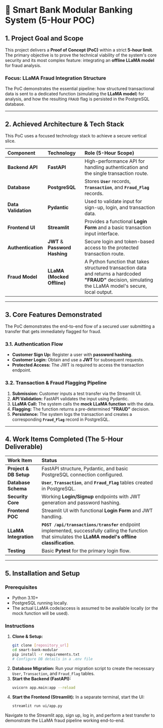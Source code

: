 # 🏦 Smart Bank Modular Banking System (5-Hour POC)

## 1. Project Goal and Scope

This project delivers a **Proof of Concept (PoC)** within a strict **5-hour limit**. The primary objective is to prove the technical viability of the system's core security and its most complex feature: integrating an **offline LLaMA model** for fraud analysis.

### Focus: LLaMA Fraud Integration Structure

The PoC demonstrates the essential pipeline: how structured transactional data is sent to a dedicated function (simulating the **LLaMA model**) for analysis, and how the resulting `FRAUD` flag is persisted in the PostgreSQL database.

---

## 2. Achieved Architecture & Tech Stack

This PoC uses a focused technology stack to achieve a secure vertical slice.

| Component | Technology | Role (5-Hour Scope) |
| :--- | :--- | :--- |
| **Backend API** | **FastAPI** | High-performance API for handling authentication and the single transaction route. |
| **Database** | **PostgreSQL** | Stores **`User`** records, **`Transaction`**, and **`Fraud_Flag`** records. |
| **Data Validation**| **Pydantic** | Used to validate input for sign-up, login, and transaction data. |
| **Frontend UI** | **Streamlit** | Provides a functional **Login Form** and a basic transaction input interface. |
| **Authentication**| **JWT** & **Password Hashing** | Secure login and token-based access to the protected transaction route. |
| **Fraud Model** | **LLaMA (Mocked Offline)** | A Python function that takes structured transaction data and returns a hardcoded **"FRAUD"** decision, simulating the LLaMA model's secure, local output. |

---

## 3. Core Features Demonstrated

The PoC demonstrates the end-to-end flow of a secured user submitting a transfer that gets immediately flagged for fraud.

### 3.1. Authentication Flow
* **Customer Sign Up:** Register a user with **password hashing**.
* **Customer Login:** Obtain and use a **JWT** for subsequent requests.
* **Protected Access:** The JWT is required to access the transaction endpoint.

### 3.2. Transaction & Fraud Flagging Pipeline

1.  **Submission:** Customer inputs a test transfer via the Streamlit UI.
2.  **API Validation:** FastAPI validates the input using Pydantic.
3.  **LLaMA Call:** The system calls the **mock LLaMA function** with the data.
4.  **Flagging:** The function returns a pre-determined **"FRAUD"** decision.
5.  **Persistence:** The system logs the transaction and creates a corresponding **`Fraud_Flag`** record in PostgreSQL.

---

## 4. Work Items Completed (The 5-Hour Deliverable)

| Work Item | Status |
| :--- | :--- |
| **Project & DB Setup** | FastAPI structure, Pydantic, and basic PostgreSQL connection configured. |
| **Database Schema** | **`User`**, **`Transaction`**, and **`Fraud_Flag`** tables created in PostgreSQL. |
| **Security Core** | Working **Login/Signup** endpoints with JWT generation and password hashing. |
| **Frontend POC** | Streamlit UI with functional **Login Form** and JWT handling. |
| **LLaMA Integration** | **`POST /api/transactions/transfer`** endpoint implemented, successfully calling the function that simulates the **LLaMA model's offline classification**. |
| **Testing** | Basic **Pytest** for the primary login flow. |

---

## 5. Installation and Setup

### Prerequisites

* Python 3.10+
* PostgreSQL running locally.
* The actual LLaMA code/access is assumed to be available locally (or the mock function will be used).

### Instructions

1.  **Clone & Setup:**
    ```bash
    git clone [repository_url]
    cd smart-bank-modular
    pip install -r requirements.txt
    # Configure DB details in a .env file
    ```
2.  **Database Migration:** Run your migration script to create the necessary `User`, `Transaction`, and `Fraud_Flag` tables.
3.  **Start the Backend (FastAPI):**
    ```bash
    uvicorn app.main:app --reload
    ```
4.  **Start the Frontend (Streamlit):**
    In a separate terminal, start the UI:
    ```bash
    streamlit run ui/app.py
    ```

Navigate to the Streamlit app, sign up, log in, and perform a test transfer to demonstrate the LLaMA fraud pipeline working end-to-end.
